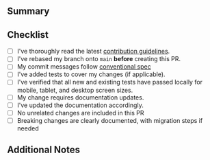 ## Summary

<!-- Briefly describe the purpose of this PR and what it changes. -->

## Checklist

- [ ] I've thoroughly read the latest
      [contribution guidelines](https://docs.microchain.systems/libraries/contributing/installation).
- [ ] I've rebased my branch onto `main` **before** creating this PR.
- [ ] My commit messages follow [conventional spec](https://www.conventionalcommits.org/en/)
- [ ] I've added tests to cover my changes (if applicable).
- [ ] I've verified that all new and existing tests have passed locally for mobile, tablet, and
      desktop screen sizes.
- [ ] My change requires documentation updates.
- [ ] I've updated the documentation accordingly.
- [ ] No unrelated changes are included in this PR
- [ ] Breaking changes are clearly documented, with migration steps if needed

## Additional Notes
